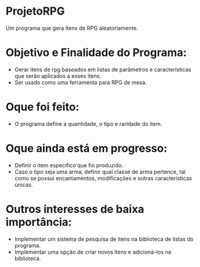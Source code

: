 # ProjetoRPG
Um programa que gera itens de RPG aleatoriamente.

# Objetivo e Finalidade do Programa:
- Gerar itens de rpg baseados em listas de parâmetros e características que serão aplicados a esses itens.
- Ser usado como uma ferramenta para RPG de mesa.

# Oque foi feito:
- O programa define a quantidade, o tipo e raridade do item.

# Oque ainda está em progresso:
- Definir o item específico que foi produzido.
- Caso o tipo seja uma arma, definir qual classe de arma pertence, tal como se possui encantamentos, modificações e outras características únicas.

# Outros interesses de baixa importância:
- Implementar um sistema de pesquisa de itens na biblioteca de listas do programa.
- Implementar uma opção de criar novos itens e adicioná-los na biblioteca.

